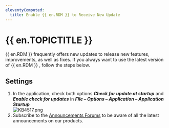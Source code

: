 ```yaml
---
eleventyComputed:
  title: Enable {{ en.RDM }} to Receive New Update
---
```

# {{ en.TOPICTITLE }}
{{ en.RDM }} frequently offers new updates to release new features, improvements, as well as fixes. If you always want to use the latest version of {{ en.RDM }} , follow the steps below.
## Settings
1. In the application, check both options ***Check for update at startup*** and ***Enable check for updates*** in ***File – Options – Application – Application Startup***  
![KB4517.png](/img/en/kb/KB4517.png)
1. Subscribe to the [Announcements Forums](/kb/remote-desktop-manager/how-to-articles/subscribe-announcements-forums/) to be aware of all the latest announcements on our products.
